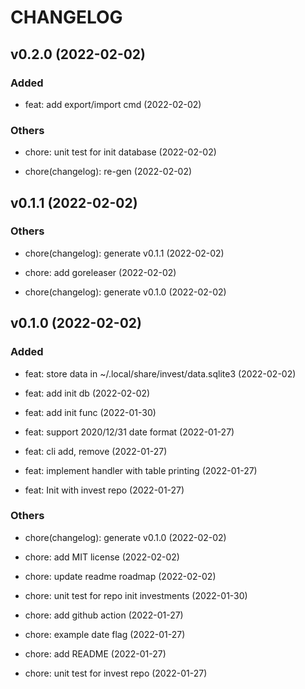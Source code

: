# CHANGELOG

## v0.2.0 (2022-02-02)

### Added

- feat: add export/import cmd (2022-02-02)

### Others

- chore: unit test for init database (2022-02-02)

- chore(changelog): re-gen (2022-02-02)

## v0.1.1 (2022-02-02)

### Others

- chore(changelog): generate v0.1.1 (2022-02-02)

- chore: add goreleaser (2022-02-02)

- chore(changelog): generate v0.1.0 (2022-02-02)

## v0.1.0 (2022-02-02)

### Added

- feat: store data in ~/.local/share/invest/data.sqlite3 (2022-02-02)

- feat: add init db (2022-02-02)

- feat: add init func (2022-01-30)

- feat: support 2020/12/31 date format (2022-01-27)

- feat: cli add, remove (2022-01-27)

- feat: implement handler with table printing (2022-01-27)

- feat: Init with invest repo (2022-01-27)

### Others

- chore(changelog): generate v0.1.0 (2022-02-02)

- chore: add MIT license (2022-02-02)

- chore: update readme roadmap (2022-02-02)

- chore: unit test for repo init investments (2022-01-30)

- chore: add github action (2022-01-27)

- chore: example date flag (2022-01-27)

- chore: add README (2022-01-27)

- chore: unit test for invest repo (2022-01-27)

